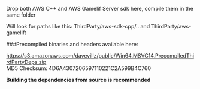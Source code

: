 Drop both AWS C++ and AWS Gamelif Server sdk here, compile them in the same folder

Will look for paths like this: ThirdParty/aws-sdk-cpp/.. and ThirdParty/aws-gamelift

###Precompiled binaries and headers available here:

https://s3.amazonaws.com/davevillz/public/Win64.MSVC14.PrecompiledThirdPartyDeps.zip  
MD5 Checksum: 4D6A4307206597110221C2A599B4C760

**Building the dependencies from source is recommended**
